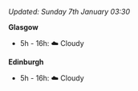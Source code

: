*Updated: Sunday 7th January 03:30*

**Glasgow**

* 5h - 16h: :cloud: Cloudy

**Edinburgh**

* 5h - 16h: :cloud: Cloudy
